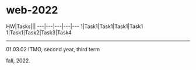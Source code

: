 # web-2022

HW|Tasks|||
---|---|---|---|---
1|Task1|Task1|Task1|Task1
1|Task1|Task2|Task3|Task4

------
01.03.02 ITMO, second year, third term

fall, 2022.
